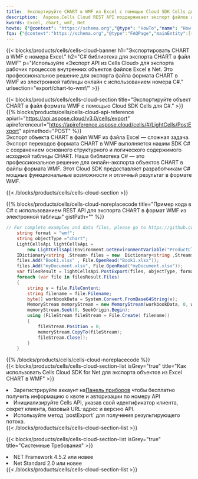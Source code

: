 ```yaml
---
title:  Экспортируйте CHART в WMF из Excel с помощью Cloud SDK Cells для C#.
description:  Aspose.Cells Cloud REST API поддерживает экспорт файлов формата {0} в {1} с помощью {2}.
kwords: Excel, chart, wmf, Net
howto: {"@context": "https://schema.org","@type": "HowTo","name": "How to use Cells Cloud SDK for Net to export objects from Excel CHART to WMF","description": "How to use Cells Cloud SDK for Net to export objects from Excel CHART to WMF","image": {"@type": "ImageObject"},"url": "/net/export/chart-to-wmf/","step": [{ "@type": "HowToStep","name": "How to use Cells Cloud SDK for Net to export objects from Excel CHART to WMF step 1", "image": {"@type": "ImageObject",},"url": "/net/export/chart-to-wmf/","text": "Register an account at <a href='https://dashboard.aspose.cloud/'>Dashboard</a> to get free API quota & authorization details",},{ "@type": "HowToStep","name": "How to use Cells Cloud SDK for Net to export objects from Excel CHART to WMF step 1", "image": {"@type": "ImageObject",},"url": "/net/export/chart-to-wmf/","text": "Initialize the Cells API with your Client ID, Client Secret, Base URL, and API version.",},{ "@type": "HowToStep","name": "How to use Cells Cloud SDK for Net to export objects from Excel CHART to WMF step 1", "image": {"@type": "ImageObject",},"url": "/net/export/chart-to-wmf/","text": "Use the `postExport` method to retrieve the resulting stream.",}, ],"supply": {"@type": "HowToSupply","name": "document"},"tool": [{"@type": "HowToTool","name": "Visual Studio, Visual Studio Code, Rider "},{"@type": "HowToTool","name": "Aspose Cells"}],"totalTime": "PT6M"}
fqa: {"@context":"https://schema.org","@type":"FAQPage","mainEntity":[{"@type":"Question","name":"What file formats can excel or its internal elements be converted into?","acceptedAnswer":{"@type":"Answer","text":"We support a variety of output file formats, including XLSX, Excel, xls , PDF, CSV, HTML, Markdown, XML, PNG, JPG, TIFF, Json, TXT and many more.<br/><ol><li>Install .NET SDK and add the reference (import the library) to your .NET project.</li><li>Open the source file in C# using REST API.</li><li>Load the content or the excel file itself to be exported to other formats.</li><li>Call the PostExport() method, passing the output filename with the required extension.</li><li>Get the build results as a single file.</li></ol>"}},{"@type":"Question","name":"What is the maximum file size supported by this .NET library?","acceptedAnswer":{"@type":"Answer","text":"There are no file size limits for format conversions using .NET library."}}]}
---
```

{{< blocks/products/cells/cells-cloud-banner h1="Экспортировать CHART в WMF с номера Excel." h2="C# библиотека для экспорта CHART в файл WMF" p="Используйте «Экспорт API из Cells Cloud» для экспорта рабочих процессов внутренних объектов файлов Excel в Net. Это профессиональное решение для экспорта файла формата CHART в WMF из электронной таблицы онлайн с использованием номера C#." urlsection="export/chart-to-wmf/" >}}

{{< blocks/products/cells/cells-cloud-section title="Экспортируйте объект CHART в файл формата WMF с помощью Cloud SDK Cells для C#." >}}
{{% blocks/products/cells/cells-cloud-api-reference apiurl="https://api.aspose.cloud/v3.0/cells/export" apireferenceurl="https://apireference.aspose.cloud/cells/#/LightCells/PostExport" apimethod="POST" %}}
<br/>
Экспорт объекта CHART в файл WMF из файла Excel — сложная задача. Экспорт переходов формата CHART в WMF выполняется нашим SDK C# с сохранением основного структурного и логического содержимого исходной таблицы CHART. Наша библиотека C# — это профессиональное решение для онлайн-экспорта объектов CHART в файлы формата WMF. Этот Cloud SDK предоставляет разработчикам C# мощные функциональные возможности и отличный результат в формате WMF.

{{< /blocks/products/cells/cells-cloud-section >}}

{{% blocks/products/cells/cells-cloud-noreplacecode title="Пример кода в C# с использованием REST API для экспорта CHART в формат WMF из электронной таблицы" gistPath="" %}}
  
```cs
// For complete examples and data files, please go to https://github.com/aspose-cells-cloud/aspose-cells-cloud-dotnet/
    string format = "wmf";
    string objectType ="chart";
    LightCellsApi lightCellsApi =
        new LightCellsApi(Environment.GetEnvironmentVariable("ProductClientId"), Environment.GetEnvironmentVariable("ProductClientSecret"));
    IDictionary<string ,Stream> files = new  Dictionary<string ,Stream>();
    files.Add("Book1.xlsx" , File.OpenRead("Book1.xlsx"));
    files.Add("myDocument.xlsx", File.OpenRead("myDocument.xlsx"));
    var filesResult = lightCellsApi.PostExport(files, objectType, format);
    foreach (var file in filesResult.Files)
    {
        string v = file.FileContent;
        string filename = file.Filename;
        byte[] workbookData = System.Convert.FromBase64String(v);
        MemoryStream memoryStream = new MemoryStream(workbookData, 0, workbookData.Length);
        memoryStream.Seek(0, SeekOrigin.Begin);
        using (FileStream fileStream = File.Create( filename))
        {
            fileStream.Position = 0;
            memoryStream.CopyTo(fileStream);
            fileStream.Close();
        }
    }
```
   
{{% /blocks/products/cells/cells-cloud-noreplacecode %}}
<br/>
{{< blocks/products/cells/cells-cloud-section-list isGrey="true" title="Как использовать Cells Cloud SDK for Net для экспорта объектов из Excel CHART в WMF" >}}
<li> Зарегистрируйте аккаунт на<a href="https://dashboard.aspose.cloud/">Панель приборов</a> чтобы бесплатно получить информацию о квоте и авторизации по номеру API</li>
<li>Инициализируйте Cells API, указав свой идентификатор клиента, секрет клиента, базовый URL-адрес и версию API.</li>
<li>Используйте метод `postExport` для получения результирующего потока.</li>
{{< /blocks/products/cells/cells-cloud-section-list >}}

{{< blocks/products/cells/cells-cloud-section-list isGrey="true" title="Системные Требования" >}}
<li>NET Framework 4.5.2 или новее</li>
<li>Net Standard 2.0 или новее</li>
{{< /blocks/products/cells/cells-cloud-section-list >}}
